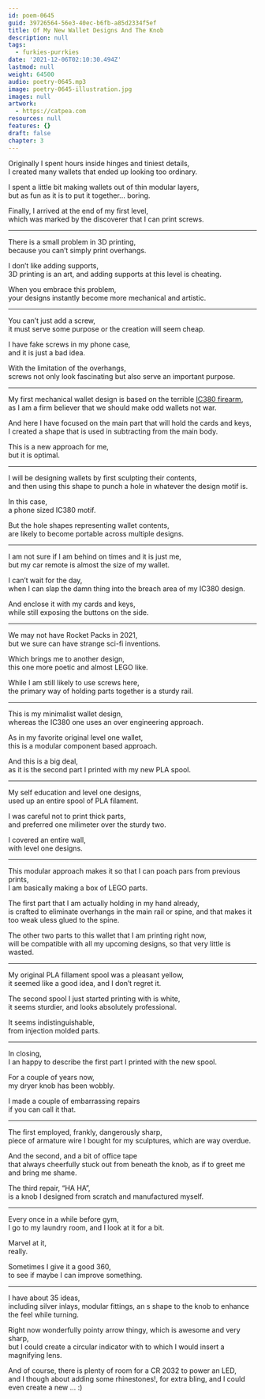 ```yaml
---
id: poem-0645
guid: 39726564-56e3-40ec-b6fb-a85d2334f5ef
title: Of My New Wallet Designs And The Knob
description: null
tags:
  - furkies-purrkies
date: '2021-12-06T02:10:30.494Z'
lastmod: null
weight: 64500
audio: poetry-0645.mp3
image: poetry-0645-illustration.jpg
images: null
artwork:
  - https://catpea.com
resources: null
features: {}
draft: false
chapter: 3
---
```


Originally I spent hours inside hinges and tiniest details,\
I created many wallets that ended up looking too ordinary.

I spent a little bit making wallets out of thin modular layers,\
but as fun as it is to put it together... boring.

Finally, I arrived at the end of my first level,\
which was marked by the discoverer that I can print screws.

---

There is a small problem in 3D printing,\
because you can’t simply print overhangs.

I don’t like adding supports,\
3D printing is an art, and adding supports at this level is cheating.

When you embrace this problem,\
your designs instantly become more mechanical and artistic.

---

You can’t just add a screw,\
it must serve some purpose or the creation will seem cheap.

I have fake screws in my phone case,\
and it is just a bad idea.

With the limitation of the overhangs,\
screws not only look fascinating but also serve an important purpose.

---

My first mechanical wallet design is based on the terrible [IC380 firearm](https://www.youtube.com/watch?v=EXbzlovMYsQ),\
as I am a firm believer that we should make odd wallets not war.

And here I have focused on the main part that will hold the cards and keys,\
I created a shape that is used in subtracting from the main body.

This is a new approach for me,\
but it is optimal.

---

I will be designing wallets by first sculpting their contents,\
and then using this shape to punch a hole in whatever the design motif is.

In this case,\
a phone sized IC380 motif.

But the hole shapes representing wallet contents,\
are likely to become portable across multiple designs.

---

I am not sure if I am behind on times and it is just me,\
but my car remote is almost the size of my wallet.

I can’t wait for the day,\
when I can slap the damn thing into the breach area of my IC380 design.

And enclose it with my cards and keys,\
while still exposing the buttons on the side.

---

We may not have Rocket Packs in 2021,\
but we sure can have strange sci-fi inventions.

Which brings me to another design,\
this one more poetic and almost LEGO like.

While I am still likely to use screws here,\
the primary way of holding parts together is a sturdy rail.

---

This is my minimalist wallet design,\
whereas the IC380 one uses an over engineering approach.

As in my favorite original level one wallet,\
this is a modular component based approach.

And this is a big deal,\
as it is the second part I printed with my new PLA spool.

---

My self education and level one designs,\
used up an entire spool of PLA filament.

I was careful not to print thick parts,\
and preferred one milimeter over the sturdy two.

I covered an entire wall,\
with level one designs.

---

This modular approach makes it so that I can poach pars from previous prints,\
I am basically making a box of LEGO parts.

The first part that I am actually holding in my hand already,\
is crafted to eliminate overhangs in the main rail or spine, and that makes it too weak uless glued to the spine.

The other two parts to this wallet that I am printing right now,\
will be compatible with all my upcoming designs, so that very little is wasted.

---

My original PLA fillament spool was a pleasant yellow,\
it seemed like a good idea, and I don’t regret it.

The second spool I just started printing with is white,\
it seems sturdier, and looks absolutely professional.

It seems indistinguishable,\
from injection molded parts.

---

In closing,\
I an happy to describe the first part I printed with the new spool.

For a couple of years now,\
my dryer knob has been wobbly.

I made a couple of embarrassing repairs\
if you can call it that.

---

The first employed, frankly, dangerously sharp,\
piece of armature wire I bought for my sculptures, which are way overdue.

And the second, and a bit of office tape\
that always cheerfully stuck out from beneath the knob, as if to greet me and bring me shame.

The third repair, “HA HA”,\
is a knob I designed from scratch and manufactured myself.

---

Every once in a while before gym,\
I go to my laundry room, and I look at it for a bit.

Marvel at it,\
really.

Sometimes I give it a good 360,\
to see if maybe I can improve something.

---

I have about 35 ideas,\
including silver inlays, modular fittings, an s shape to the knob to enhance the feel while turning.

Right now wonderfully pointy arrow thingy, which is awesome and very sharp,\
but I could create a circular indicator with to which I would insert a magnifying lens.

And of course, there is plenty of room for a CR 2032 to power an LED,\
and I though about adding some rhinestones!, for extra bling, and I could even create a new ... :)
